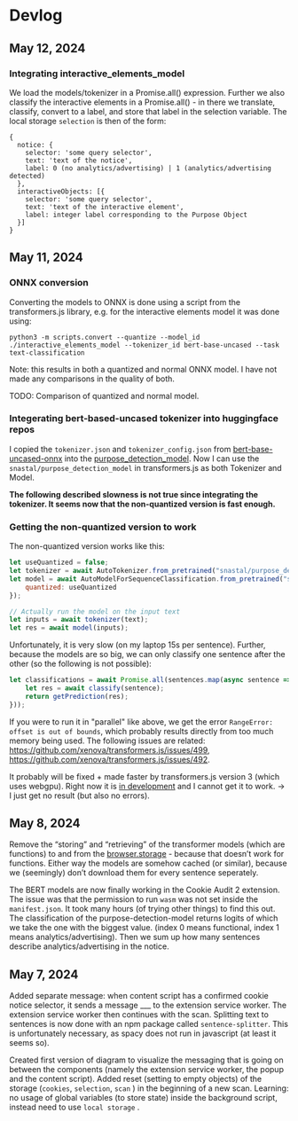 # Devlog
## May 12, 2024
### Integrating interactive_elements_model
We load the models/tokenizer in a Promise.all() expression. Further we also classify the interactive elements
in a Promise.all() - in there we translate, classify, convert to a label, and store that label in the selection variable.
The local storage `selection` is then of the form:
```
{
  notice: {
    selector: 'some query selector',
    text: 'text of the notice',
    label: 0 (no analytics/advertising) | 1 (analytics/advertising detected)
  },
  interactiveObjects: [{
    selector: 'some query selector',
    text: 'text of the interactive element',
    label: integer label corresponding to the Purpose Object
  }]
}
```

## May 11, 2024
### ONNX conversion
Converting the models to ONNX is done using a script from the transformers.js library, e.g. for the interactive elements 
model it was done using: 
```shell
python3 -m scripts.convert --quantize --model_id ./interactive_elements_model --tokenizer_id bert-base-uncased --task text-classification
```
Note: this results in both a quantized and normal ONNX model. I have not made any comparisons in the quality of both.

TODO: Comparison of quantized and normal model.
### Integerating bert-based-uncased tokenizer into huggingface repos
I copied the `tokenizer.json` and `tokenizer_config.json` from
[bert-base-uncased-onnx](https://huggingface.co/Xenova/bert-base-uncased/tree/main) into the
[purpose_detection_model](https://huggingface.co/snastal/purpose_detection_model/tree/main). Now I can use the
`snastal/purpose_detection_model` in transformers.js as both Tokenizer and Model.

**The following described slowness is not true since integrating the tokenizer. It seems now that the non-quantized
version is fast enough.**
### Getting the non-quantized version to work
The non-quantized version works like this:
```javascript
let useQuantized = false;
let tokenizer = await AutoTokenizer.from_pretrained("snastal/purpose_detection_model", {quantized: useQuantized});
let model = await AutoModelForSequenceClassification.from_pretrained("snastal/purpose_detection_model", {
    quantized: useQuantized
});

// Actually run the model on the input text
let inputs = await tokenizer(text);
let res = await model(inputs);
```
Unfortunately, it is very slow (on my laptop 15s per sentence). Further, because the models are so big, we can only
classify one sentence after the other (so the following is not possible):
```javascript
let classifications = await Promise.all(sentences.map(async sentence => {
    let res = await classify(sentence);
    return getPrediction(res);
}));
```
If you were to run it in "parallel" like above, we get the error `RangeError: offset is out of bounds`, which probably
results directly from too much memory being used.
The following issues are related: https://github.com/xenova/transformers.js/issues/499, https://github.com/xenova/transformers.js/issues/492.

It probably will be fixed + made faster by transformers.js version 3 (which uses webgpu). 
Right now it is [in development](https://github.com/xenova/transformers.js/pull/545) and I cannot get it to work.
&rarr; I just get no result (but also no errors).

## May 8, 2024
Remove the “storing” and “retrieving” of the transformer models (which are functions) to and from the [browser.storage](http://browser.storage) - because that doesn’t work for functions. Either way the models are somehow cached (or similar), because we (seemingly) don’t download them for every sentence seperately.

The BERT models are now finally working in the Cookie Audit 2 extension. The issue was that the permission to run `wasm` was not set inside the `manifest.json`. It took many hours (of trying other things) to find this out.
The classification of the purpose-detection-model returns logits of which we take the one with the biggest value. (index 0 means functional, index 1 means analytics/advertising). Then we sum up how many sentences describe analytics/advertising in the notice.

## May 7, 2024 
Added separate message: when content script has a confirmed cookie notice selector, it sends a message ___ to the extension service worker. The extension service worker then continues with the scan.
Splitting text to sentences is now done with an npm package called `sentence-splitter`. This is unfortunately necessary, as spacy does not run in javascript (at least it seems so).

Created first version of diagram to visualize the messaging that is going on between the components (namely the extension service worker, the popup and the content script).
Added reset (setting to empty objects) of the storage (`cookies`, `selection`, `scan` ) in the beginning of a new scan.
Learning: no usage of global variables (to store state) inside the background script, instead need to use `local storage` .